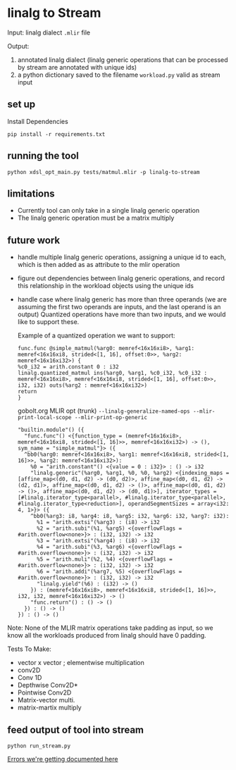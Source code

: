 # linalg to Stream

Input: linalg dialect `.mlir` file

Output:

1) annotated linalg dialect (linalg generic operations that can be processed by stream are annotated with unique ids)
2) a python dictionary saved to the filename `workload.py` valid as stream input

## set up

Install Dependencies

```
pip install -r requirements.txt
```

## running the tool

```
python xdsl_opt_main.py tests/matmul.mlir -p linalg-to-stream
```

## limitations

- Currently tool can only take in a single linalg generic operation
- The linalg generic operation must be a matrix multiply

## future work

- handle multiple linalg generic operations, assigning a unique id to each, which is then added as as attribute to the mlir operation

- figure out dependencies between linalg generic operations, and record this relationship in the workload objects using the unique ids

- handle case where linalg generic has more than three operands (we are assuming the first two operands are inputs, and the last operand is an output) Quantized operations have more than two inputs, and we would like to support these.

  Example of a quantized operation we want to support:

  ```
  func.func @simple_matmul(%arg0: memref<16x16xi8>, %arg1: memref<16x16xi8, strided<[1, 16], offset:0>>, %arg2: memref<16x16xi32>) {
  %c0_i32 = arith.constant 0 : i32
  linalg.quantized_matmul ins(%arg0, %arg1, %c0_i32, %c0_i32 : memref<16x16xi8>, memref<16x16xi8, strided<[1, 16], offset:0>>, i32, i32) outs(%arg2 : memref<16x16xi32>)
  return
  }
  ```

  gobolt.org MLIR opt (trunk) `--linalg-generalize-named-ops --mlir-print-local-scope --mlir-print-op-generic`

  ```
  "builtin.module"() ({
    "func.func"() <{function_type = (memref<16x16xi8>, memref<16x16xi8, strided<[1, 16]>>, memref<16x16xi32>) -> (), sym_name = "simple_matmul"}> ({
    ^bb0(%arg0: memref<16x16xi8>, %arg1: memref<16x16xi8, strided<[1, 16]>>, %arg2: memref<16x16xi32>):
      %0 = "arith.constant"() <{value = 0 : i32}> : () -> i32
      "linalg.generic"(%arg0, %arg1, %0, %0, %arg2) <{indexing_maps = [affine_map<(d0, d1, d2) -> (d0, d2)>, affine_map<(d0, d1, d2) -> (d2, d1)>, affine_map<(d0, d1, d2) -> ()>, affine_map<(d0, d1, d2) -> ()>, affine_map<(d0, d1, d2) -> (d0, d1)>], iterator_types = [#linalg.iterator_type<parallel>, #linalg.iterator_type<parallel>, #linalg.iterator_type<reduction>], operandSegmentSizes = array<i32: 4, 1>}> ({
      ^bb0(%arg3: i8, %arg4: i8, %arg5: i32, %arg6: i32, %arg7: i32):
        %1 = "arith.extsi"(%arg3) : (i8) -> i32
        %2 = "arith.subi"(%1, %arg5) <{overflowFlags = #arith.overflow<none>}> : (i32, i32) -> i32
        %3 = "arith.extsi"(%arg4) : (i8) -> i32
        %4 = "arith.subi"(%3, %arg6) <{overflowFlags = #arith.overflow<none>}> : (i32, i32) -> i32
        %5 = "arith.muli"(%2, %4) <{overflowFlags = #arith.overflow<none>}> : (i32, i32) -> i32
        %6 = "arith.addi"(%arg7, %5) <{overflowFlags = #arith.overflow<none>}> : (i32, i32) -> i32
        "linalg.yield"(%6) : (i32) -> ()
      }) : (memref<16x16xi8>, memref<16x16xi8, strided<[1, 16]>>, i32, i32, memref<16x16xi32>) -> ()
      "func.return"() : () -> ()
    }) : () -> ()
  }) : () -> ()
  ```

Note: None of the MLIR matrix operations take padding as input, so we know all the workloads produced from linalg should have 0 padding.

Tests To Make:

- vector x vector ; elementwise multiplication
- conv2D
- Conv 1D
- Depthwise Conv2D*
- Pointwise Conv2D
- Matrix-vector multi.
- matrix-martix multiply



## feed output of tool into stream

```
python run_stream.py
```
[Errors we're getting documented here](https://github.com/EmilySillars/stream-zigzag-input-output-linalg/tree/add-linalg-as-output-from-stream/linalg-input-output)